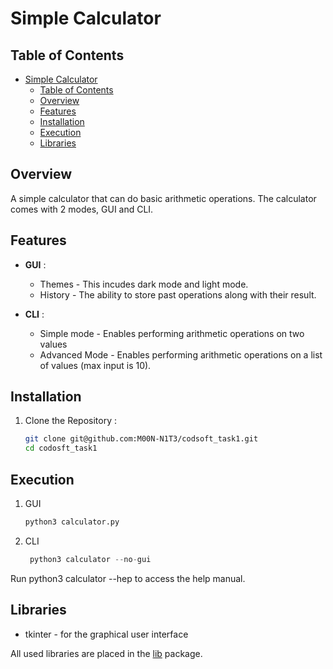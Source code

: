 # Simple Calculator

## Table of Contents

- [Simple Calculator](#simple-calculator)
  - [Table of Contents](#table-of-contents)
  - [Overview](#overview)
  - [Features](#features)
  - [Installation](#installation)
  - [Execution](#execution)
  - [Libraries](#libraries)

## Overview

 A simple calculator that can do basic arithmetic operations. The calculator comes with 2 modes, GUI and CLI.

## Features

- **GUI** :
  - Themes - This incudes dark mode and light mode.
  - History - The ability to store past operations along with their result.

- **CLI** :
  - Simple mode - Enables performing arithmetic operations on two values
  - Advanced Mode - Enables performing arithmetic operations on a list of values (max input is 10).

## Installation

1. Clone the Repository :

    ```bash
    git clone git@github.com:M00N-N1T3/codsoft_task1.git
    cd codosft_task1
    ```


## Execution

1. GUI

    ```python
    python3 calculator.py
    ```

2. CLI

   ```python
    python3 calculator --no-gui
    ```

Run python3 calculator --hep to access the help manual.

## Libraries

- tkinter - for the graphical user interface

All used libraries are placed in the [lib](lib) package.
